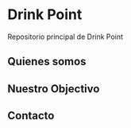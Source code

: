 # Drink Point

Repositorio principal de Drink Point

## Quienes somos

## Nuestro Objectivo

## Contacto
